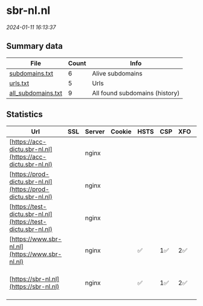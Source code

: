 # sbr-nl.nl
*2024-01-11 16:13:37*
## Summary data
| File       | Count | Info |
|------------|-------|------|
|[subdomains.txt](/data/sbr-nl.nl/subdomains.txt)|6|Alive subdomains|
|[urls.txt](/data/sbr-nl.nl/urls.txt)|5|Urls|
|[all_subdomains.txt](/data/sbr-nl.nl/all_subdomains.txt)|9|All found subdomains (history)|
## Statistics
| Url | SSL | Server | Cookie | HSTS | CSP | XFO | XXP | RP | Tech |Title |
|------------|-------|------|------|------|------|------|------|------|------|------|
|[https://acc-dictu.sbr-nl.nl](https://acc-dictu.sbr-nl.nl)| |nginx| | | | | | 3:white_check_mark: |Basic Nginx|401 Authorizatio...|
|[https://prod-dictu.sbr-nl.nl](https://prod-dictu.sbr-nl.nl)| |nginx| | | | | | 3:white_check_mark: |Drupal:10 HSTS Nginx PHP|Home | Forum Sta...|
|[https://test-dictu.sbr-nl.nl](https://test-dictu.sbr-nl.nl)| |nginx| | | | | | 3:white_check_mark: |Basic Nginx|401 Authorizatio...|
|[https://www.sbr-nl.nl](https://www.sbr-nl.nl)| |nginx| |:white_check_mark: | 1:white_check_mark: | 2:white_check_mark: | 3:white_check_mark: |Drupal:10 HSTS Nginx PHP|Home | Standard...|
|[https://sbr-nl.nl](https://sbr-nl.nl)| |nginx| |:white_check_mark: | 1:white_check_mark: | 2:white_check_mark: | 3:white_check_mark: |Drupal:10 HSTS Nginx PHP|Home | Standard...|